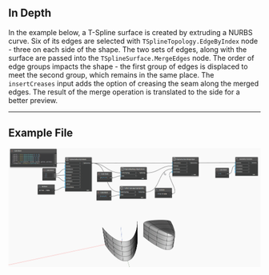 ## In Depth
In the example below, a T-Spline surface is created by extruding a NURBS curve. Six of its edges are selected with `TSplineTopology.EdgeByIndex` node - three on each side of the shape. The two sets of edges, along with the surface are passed into the `TSplineSurface.MergeEdges` node. The order of edge groups impacts the shape - the first group of edges is displaced to meet the second group, which remains in the same place. The `insertCreases` input adds the option of creasing the seam along the merged edges. The result of the merge operation is translated to the side for a better preview. 
___
## Example File

![TSplineSurface.MergeEdges](./Autodesk.DesignScript.Geometry.TSpline.TSplineSurface.MergeEdges_img.gif)